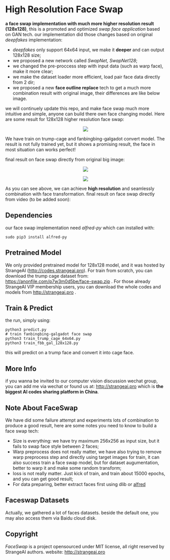 # High Resolution Face Swap

**a face swap implementation with much more higher resolution result (128x128)**, this is a promoted and optimized *swap face application* based on GAN tech. our implementation did those changes based on original *deepfakes* implementation:

- *deepfakes* only support 64x64 input, we make it **deeper** and can output 128x128 size;
- we proposed a new network called *SwapNet, SwapNet128*;
- we changed the pre-proccess step with input data (such as warp face), make it more clear;
- we make the dataset loader more efficient, load pair face data directly from 2 dir;
- we proposed a new **face outline replace** tech to get a much more combination result with
  original image, their differences are like below image.


we will continuely update this repo, and make face swap much more intuitive and simple, anyone can build there own face changing model. Here are some result for 128x128 higher resolution face swap:

<p align="center">
<img src="https://s2.ax1x.com/2019/02/01/k3uReA.png">    
</p>



We have train on trump-cage and fanbingbing-galgadot convert model. The result is not fully trained yet, but it shows a promising result, the face in most situation can works perfect!

final result on face swap directly from original big image:

<p align="center">
    <img src="https://s2.ax1x.com/2019/02/01/k30qoV.png">
</p>

<p align="center">
    <img src="https://s2.ax1x.com/2019/02/01/k3BCe1.png">
</p>



As you can see above, we can achieve **high resolution** and seamlessly combination with face transformation. final result on face swap directly from video (to be added soon):



## Dependencies

our face swap implementation need *alfred-py* which can installed with:

```
sudo pip3 install alfred-py
```

## Pretrained Model

We only provided pretrained model for 128x128 model, and it was hosted by StrangeAI (http://codes.strangeai.pro). For train from scratch, you can download the trump cage dataset from: https://anonfile.com/p7w3m0d5be/face-swap.zip .
For those already StrangeAI VIP membership users, you can download the whole codes and models from http://strangeai.pro . 


## Train & Predict

the run, simply using:

```
python3 predict.py
# train fanbingbing-galgadot face swap
python3 train_trump_cage_64x64.py
python3 train_fbb_gal_128x128.py
```

this will predict on a trump face and convert it into cage face.


## More Info

if you wanna be invited to our computer vision discussion wechat group, you can add me via wechat or found us at: http://strangeai.pro which is **the biggest AI codes sharing platform in China**.



## Note About FaceSwap

We have did some failure attempt and experiments lots of combination to produce a good result, here are some notes you need to know to build a face swap tech:

- Size is everything: we have try maximum 256x256 as input size, but it fails to swap face style between 2 faces;
- Warp preprocess does not really matter, we have also trying to remove warp preprocess step and directly using target images for train, it can also success train a face swap model, but for dataset augumentation, better to warp it and make some random transform;
- loss is not really matter. Just kick of train, and train about 15000 epochs, and you can get good result;
- For data preparing, better extract faces first using dlib or [alfred](http://github.com/jinfagang/alfred)




## Faceswap Datasets

Actually, we gathered a lot of faces datasets. beside the default one, you may also access them via Baidu cloud disk.



## Copyright

*FaceSwap* is a project opensourced under MIT license, all right reserved by StrangeAI authors. website: http://strangeai.pro